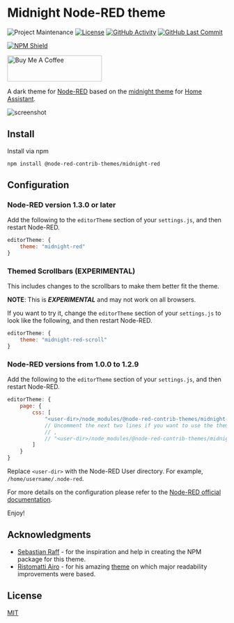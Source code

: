 # Midnight Node-RED theme

![Project Maintenance][maintenance-shield]
[![License][license-shield]](LICENSE)
[![GitHub Activity][commits-shield]][commits]
[![GitHub Last Commit][last-commit-shield]][commits]

[![NPM Shield][npm-shield]][npm-package]

<a href="https://www.buymeacoffee.com/mbonani" target="_blank"><img src="https://cdn.buymeacoffee.com/buttons/v2/default-red.png" alt="Buy Me A Coffee" height="60px" width="217px"></a>

A dark theme for [Node-RED][node-red] based on the
[midnight theme][ha-midnight-theme] for [Home Assistant][home-assistant].

![screenshot](https://raw.githubusercontent.com/node-red-contrib-themes/midnight-red/master/images/screenshot.png)

## Install

Install via npm

```shell
npm install @node-red-contrib-themes/midnight-red
```

## Configuration

### Node-RED version 1.3.0 or later

Add the following to the `editorTheme` section of your `settings.js`, and then restart Node-RED.

```js
editorTheme: {
    theme: "midnight-red"
}
```

### Themed Scrollbars (EXPERIMENTAL)

This includes changes to the scrollbars to make them better fit the theme.

**NOTE**: This is ***EXPERIMENTAL*** and may not work on all browsers.

If you want to try it, change the `editorTheme` section of your `settings.js` to
look like the following, and then restart Node-RED.

```js
editorTheme: {
    theme: "midnight-red-scroll"
}
```

### Node-RED versions from 1.0.0 to 1.2.9

Add the following to the `editorTheme` section of your `settings.js`, and then restart Node-RED.

```js
editorTheme: {
    page: {
        css: [
            "<user-dir>/node_modules/@node-red-contrib-themes/midnight-red/theme.min.css"
            // Uncomment the next two lines if you want to use the themed scrollbars.
            // ,
            // "<user-dir>/node_modules/@node-red-contrib-themes/midnight-red/scrollbars.min.css",
        ]
    }
}
```

Replace `<user-dir>` with the Node-RED User directory. For example, `/home/username/.node-red`.

For more details on the configuration please refer to the
[Node-RED official documentation][node-red-doc].

Enjoy!

## Acknowledgments

- [Sebastian Raff][hobbyquaker] - for the inspiration and help in creating the
NPM package for this theme.
- [Ristomatti Airo][ristomatti] - for his amazing [theme][solarized-dark-gray-theme] on which major
readability improvements were based.

## License

[MIT][license]

[commits-shield]: https://img.shields.io/github/commit-activity/y/node-red-contrib-themes/midnight-red.svg
[commits]: https://github.com/node-red-contrib-themes/midnight-red/commits/master
[ha-midnight-theme]: https://community.home-assistant.io/t/midnight-theme/28598
[hobbyquaker]: https://github.com/hobbyquaker
[home-assistant]: https://home-assistant.io
[last-commit-shield]: https://img.shields.io/github/last-commit/node-red-contrib-themes/midnight-red.svg
[license]: https://github.com/node-red-contrib-themes/midnight-red/blob/master/LICENSE
[license-shield]: https://img.shields.io/github/license/node-red-contrib-themes/midnight-red.svg
[maintenance-shield]: https://img.shields.io/maintenance/yes/2021.svg
[node-red-doc]: https://nodered.org/docs/user-guide/runtime/configuration
[node-red]: https://nodered.org/
[npm-package]: https://nodei.co/npm/@node-red-contrib-themes/midnight-red
[npm-shield]: https://nodei.co/npm/@node-red-contrib-themes/midnight-red.png
[ristomatti]: https://github.com/ristomatti
[solarized-dark-gray-theme]: https://github.com/ristomatti/node-red-contrib-theme-solarized-dark-grey
